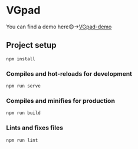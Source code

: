 # VGpad
You can find a demo here:blush:→[VGpad-demo](https://vg-pad.vercel.app/)  


## Project setup
```
npm install
```

### Compiles and hot-reloads for development
```
npm run serve
```

### Compiles and minifies for production
```
npm run build
```

### Lints and fixes files
```
npm run lint
```
